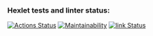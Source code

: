 ### Hexlet tests and linter status:
[![Actions Status](https://github.com/DiasProjects/frontend-project-lvl1/workflows/hexlet-check/badge.svg)](https://github.com/DiasProjects/frontend-project-lvl1/actions)
[![Maintainability](https://api.codeclimate.com/v1/badges/a99a88d28ad37a79dbf6/maintainability)](https://codeclimate.com/github/DiasProjects/frontend-project-lvl1/badges)
[![link Status](https://github.com/DiasProjects/frontend-project-lvl1/workflows/lint/badge.svg)](https://github.com/DiasProjects/frontend-project-lvl1/actions)
